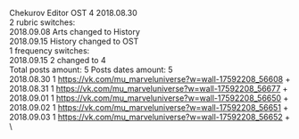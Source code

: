 Chekurov	Editor OST 4 2018.08.30\
2 rubric switches:\
2018.09.08 Arts changed to History \
2018.09.15 History changed to OST \
1 frequency switches:\
2018.09.15 2 changed to 4 \
Total posts amount: 5	Posts dates amount: 5\
2018.08.30 1 https://vk.com/mu_marveluniverse?w=wall-17592208_56608 +	\
2018.08.31 1 https://vk.com/mu_marveluniverse?w=wall-17592208_56677 +	\
2018.09.01 1 https://vk.com/mu_marveluniverse?w=wall-17592208_56650 +	\
2018.09.02 1 https://vk.com/mu_marveluniverse?w=wall-17592208_56651 +	\
2018.09.03 1 https://vk.com/mu_marveluniverse?w=wall-17592208_56652 +	\
